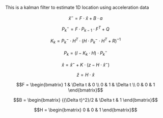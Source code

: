 This is a kalman filter to estimate 1D location using acceleration data 




```math
\hat{x}^- = F\cdot \hat{x} + B\cdot a 
```
```math
P_{k}^- = F\cdot P_{k-1}\cdot F^T + Q
```
```math
K_{k} = P_{k}^- \cdot H^T \cdot (H\cdot P_{k}^- \cdot H^T +R)^{-1}
```
```math
P_{k} = (I - K_{k} \cdot H) \cdot P_{k}^-
```
```math
\hat{x} = \hat{x}^- + K \cdot (z - H \cdot \hat{x}^-)
```
```math
\hat{z} = H \cdot \hat{x}
```

```math
F = \begin{bmatrix}
1 & \Delta t & 0 \\
0 & 1 & \Delta t \\
0 & 0 & 1
\end{bmatrix}
```
```math
B = \begin{bmatrix}
{{\Delta t}^2}/2 & \Delta t & 1
\end{bmatrix}
```
```math
H = \begin{bmatrix}
0 & 0 & 1
\end{bmatrix}
```
